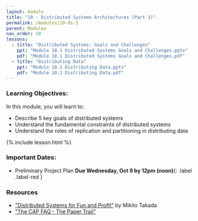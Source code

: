 ```yaml
---
layout: module
title: "10 - Distributed Systems Architectures (Part 1)"
permalink: /modules/10-ds-1
parent: Modules
nav_order: 10
lessons: 
  - title: "Distributed Systems: Goals and Challenges"
    ppt: "Module 10.1 Distributed Systems Goals and Challenges.pptx"
    pdf: "Module 10.1 Distributed Systems Goals and Challenges.pdf"
  - title: "Distributing Data"
    ppt: "Module 10.2 Distributing Data.pptx"
    pdf: "Module 10.2 Distributing Data.pdf"
---
```

### Learning Objectives:
In this module, you will learn to:
* Describe 5 key goals of distributed systems
* Understand the fundamental constraints of distributed systems
* Understand the roles of replication and partitioning in distributing data
  
{% include lesson.html %}


### Important Dates:
* Preliminary Project Plan **Due Wednesday, Oct 9 by 12pm (noon)**{: .label .label-red }

### Resources
* ["Distributed Systems for Fun and Profit"](http://book.mixu.net/distsys/index.html) by Mikito Takada
* ["The CAP FAQ - The Paper Trail"](https://www.the-paper-trail.org/page/cap-faq/)